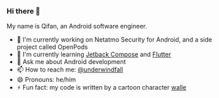 ### Hi there 👋


My name is Qifan, an Android software engineer.

- 🔭 I'm currently working on Netatmo Security for Android, and a side project called OpenPods
- 🌱 I'm currently learning [Jetback Compose](https://developer.android.com/jetpack/compose) and [Flutter](https://flutter.dev/)
- 💬 Ask me about Android development
- 📫 How to reach me: [@underwindfall](https://github.com/underwindfall)
- 😄 Pronouns: he/him
- ⚡ Fun fact: my code is written by a cartoon character [walle](https://github.com/underwindfall)
